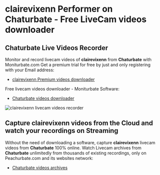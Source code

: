 # clairevixenn Performer on Chaturbate - Free LiveCam videos downloader

## Chaturbate Live Videos Recorder

Monitor and record livecam videos of **clairevixenn** from **Chaturbate** with Moniturbate.com
Get a premium trial for free by just and only registering with your Email address:
* [clairevixenn Premium videos downloader](https://moniturbate.com/request-demo-licence-key.html)

Free livecam videos downloader - Moniturbate Software:
* [Chaturbate videos downloader](https://moniturbate.com/moniturbate-download-software.html)

![clairevixenn livecam videos recorder](https://peachurnet.com/templates/moniturbate-software.png)


## Capture clairevixenn videos from the Cloud and watch your recordings on Streaming

Without the need of downloading a software, capture **clairevixenn** livecam videos from **Chaturbate** 100% online.
Watch Livecam archives from **Chaturbate** unlimitedly from thousands of existing recordings, only on Peachurbate.com and its websites network:
* [Chaturbate videos archives](https://peachurnet.com/)